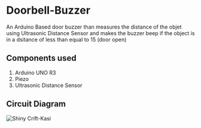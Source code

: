 # Doorbell-Buzzer
An Arduino Based door buzzer than measures the distance of the objet using Ultrasonic Distance Sensor and makes the buzzer beep if the object is in a dsitance of less than equal to 15 (door open)

## Components used
1. Arduino UNO R3
2. Piezo
3. Ultrasonic Distance Sensor

## Circuit Diagram
![Shiny Crift-Kasi](https://user-images.githubusercontent.com/64271130/93052299-81612f00-f683-11ea-9850-42409f0020f2.png)
